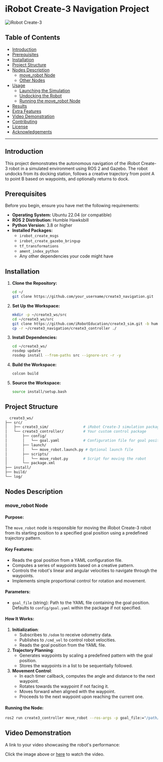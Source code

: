 # **iRobot Create-3 Navigation Project**

![iRobot Create-3](images/create3_banner.png)

## **Table of Contents**

- [Introduction](#introduction)
- [Prerequisites](#prerequisites)
- [Installation](#installation)
- [Project Structure](#project-structure)
- [Nodes Description](#nodes-description)
  - [move_robot Node](#move_robot-node)
  - [Other Nodes](#other-nodes)
- [Usage](#usage)
  - [Launching the Simulation](#launching-the-simulation)
  - [Undocking the Robot](#undocking-the-robot)
  - [Running the move_robot Node](#running-the-move_robot-node)
- [Results](#results)
- [Extra Features](#extra-features)
- [Video Demonstration](#video-demonstration)
- [Contributing](#contributing)
- [License](#license)
- [Acknowledgements](#acknowledgements)

---

## **Introduction**

This project demonstrates the autonomous navigation of the iRobot Create-3 robot in a simulated environment using ROS 2 and Gazebo. The robot undocks from its docking station, follows a creative trajectory from point A to point B based on waypoints, and optionally returns to dock.

## **Prerequisites**

Before you begin, ensure you have met the following requirements:

- **Operating System:** Ubuntu 22.04 (or compatible)
- **ROS 2 Distribution:** Humble Hawksbill
- **Python Version:** 3.8 or higher
- **Installed Packages:**
  - `irobot_create_msgs`
  - `irobot_create_gazebo_bringup`
  - `tf_transformations`
  - `ament_index_python`
  - Any other dependencies your code might have

## **Installation**

1. **Clone the Repository:**

   ```bash
   cd ~/
   git clone https://github.com/your_username/create3_navigation.git
   ```

2. **Set Up the Workspace:**

   ```bash
   mkdir -p ~/create3_ws/src
   cd ~/create3_ws/src
   git clone https://github.com/iRobotEducation/create3_sim.git -b humble
   cp -r ~/create3_navigation/create3_controller ./
   ```

3. **Install Dependencies:**

   ```bash
   cd ~/create3_ws/
   rosdep update
   rosdep install --from-paths src --ignore-src -r -y
   ```

4. **Build the Workspace:**

   ```bash
   colcon build
   ```

5. **Source the Workspace:**

   ```bash
   source install/setup.bash
   ```

## **Project Structure**

 ```bash
   create3_ws/
├── src/
│   ├── create3_sim/                # iRobot Create-3 simulation packages
│   └── create3_controller/         # Your custom control package
│       ├── config/
│       │   └── goal.yaml           # Configuration file for goal positions
│       ├── launch/
│       │   └── move_robot.launch.py # Optional launch file
│       ├── scripts/
│       │   └── move_robot.py       # Script for moving the robot
│       └── package.xml
├── install/
├── build/
└── log/
   ```

## **Nodes Description**

### move_robot Node

#### Purpose:
The `move_robot` node is responsible for moving the iRobot Create-3 robot from its starting position to a specified goal position using a predefined trajectory pattern.

#### Key Features:
- Reads the goal position from a YAML configuration file.
- Computes a series of waypoints based on a creative pattern.
- Controls the robot's linear and angular velocities to navigate through the waypoints.
- Implements simple proportional control for rotation and movement.

#### Parameters:
- `goal_file` (string): Path to the YAML file containing the goal position. Defaults to `config/goal.yaml` within the package if not specified.

#### How It Works:
1. **Initialization**:
   - Subscribes to `/odom` to receive odometry data.
   - Publishes to `/cmd_vel` to control robot velocities.
   - Reads the goal position from the YAML file.
2. **Trajectory Planning**:
   - Generates waypoints by scaling a predefined pattern with the goal position.
   - Stores the waypoints in a list to be sequentially followed.
3. **Movement Control**:
   - In each timer callback, computes the angle and distance to the next waypoint.
   - Rotates towards the waypoint if not facing it.
   - Moves forward when aligned with the waypoint.
   - Proceeds to the next waypoint upon reaching the current one.

#### Running the Node:

```bash
ros2 run create3_controller move_robot --ros-args -p goal_file:="/path/to/goal.yaml"
```

## **Video Demonstration**
A link to your video showcasing the robot's performance:

Click the image above or [here](https://www.youtube.com/watch?v=YOUR_VIDEO_ID) to watch the video.

